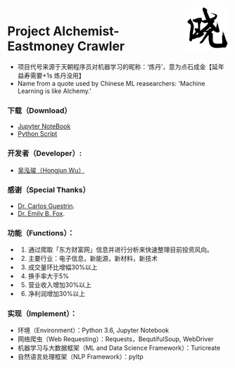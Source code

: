 <img align="right" src="https://github.com/Errrneist/Alchemist/blob/master/IMG/xiao.png" alt="FuXiao" width="100">

# Project Alchemist-Eastmoney Crawler
* 项目代号来源于天朝程序员对机器学习的昵称：‘炼丹’，意为点石成金【延年益寿需要+1s 炼丹没用】
* Name from a quote used by Chinese ML reasearchers: 'Machine Learning is like Alchemy.'

### 下载（Download）
* [Jupyter NoteBook](https://github.com/Errrneist/Alchemist/blob/master/MainDataAnalyzer/MainDataCollector.ipynb)
* [Python Script](https://github.com/Errrneist/Alchemist/blob/master/MainDataAnalyzer/recommender.py)

### 开发者（Developer）:  
* [吴泓骏（Hongjun Wu）](https://errrneist.github.io)

### 感谢（Special Thanks）
* [Dr. Carlos Guestrin](https://www.cs.washington.edu/people/faculty/guestrin).
* [Dr. Emily B. Fox](https://homes.cs.washington.edu/~ebfox/).

### 功能（Functions）：
* 1. 通过爬取「东方财富网」信息并进行分析来快速整理目前投资风向。
* 2. 主要行业：电子信息，新能源，新材料，新技术
* 3. 成交量环比增幅30%以上
* 4. 换手率大于5%
* 5. 营业收入增加30%以上
* 6. 净利润增加30%以上

### 实现（Implement）：
* 环境（Environment）：Python 3.6, Jupyter Notebook
* 网络爬虫（Web Requesting）：Requests，BequtifulSoup, WebDriver
* 机器学习与大数据框架（ML and Data Science Framework）：Turicreate
* 自然语言处理框架（NLP Framework）：pyltp

